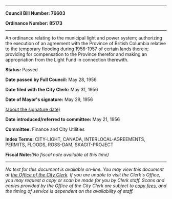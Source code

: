 

********

**Council Bill Number: 76603**
   
**Ordinance Number: 85173**
********

 An ordinance relating to the municipal light and power system; authorizing the execution of an agreement with the Province of British Columbia relative to the temporary flooding during 1956-1957 of certain lands therein; providing for compensation to the Province therefor and making an appropriation from the Light Fund in connection therewith.

**Status:** Passed
   
**Date passed by Full Council:** May 28, 1956
   
**Date filed with the City Clerk:** May 31, 1956
   
**Date of Mayor's signature:** May 29, 1956
   
[(about the signature date)](/~public/approvaldate.htm)
   
   
   
**Date introduced/referred to committee:** May 21, 1956
   
**Committee:** Finance and City Utilities
   
   
**Index Terms:** CITY-LIGHT, CANADA, INTERLOCAL-AGREEMENTS, PERMITS, FLOODS, ROSS-DAM, SKAGIT-PROJECT

**Fiscal Note:**_(No fiscal note available at this time)_
********

_No text for this document is available on-line. You may view this document at [the Office of the City Clerk](http://www.seattle.gov/leg/clerk/contactUs.htm). If you are unable to visit the Clerk's Office, you may request a copy or scan be made for you by Clerk staff. Scans and copies provided by the Office of the City Clerk are subject to [copy fees](http://clerk.seattle.gov/~public/clerkfees.htm), and the timing of service is dependent on the availability of staff._

